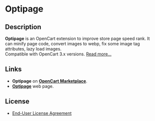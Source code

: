 # Optipage

## Description
**Optipage** is an OpenCart extension to improve store page speed rank. It can minify page code, convert images to webp, fix some image tag attributes, lazy load images.  
Compatible with OpenCart 3.x versions. [Read more...](./module)

## Links
* **Optipage** on [**OpenCart Marketplace**](https://www.opencart.com/index.php?route=marketplace/extension/info&extension_id=45809).
* [**Optipage**](https://www.ocmod.space/optipage) web page.

## License
* [End-User License Agreement](EULA.txt)
